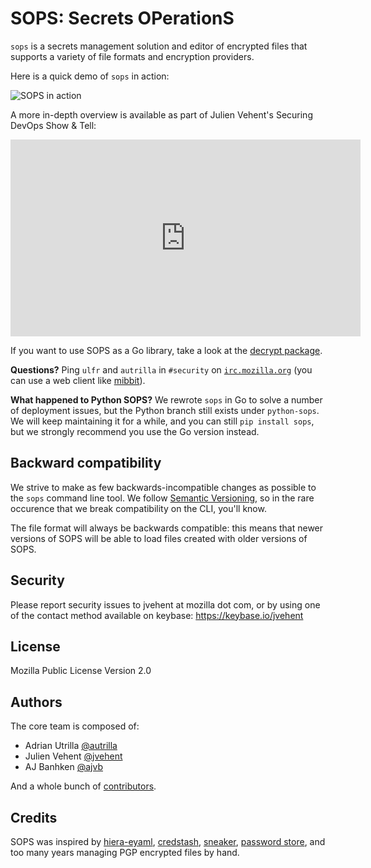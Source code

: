 # SOPS: Secrets OPerationS

`sops` is a secrets management solution and editor of encrypted files that
supports a variety of file formats and encryption providers.

Here is a quick demo of `sops` in action:

![SOPS in action](https://i.imgur.com/X0TM5NI.gif)


A more in-depth overview is available as part of Julien Vehent's Securing
DevOps Show & Tell:

<iframe width="560" height="315" src="https://www.youtube-nocookie.com/embed/V2PRhxphH2w" frameborder="0" allow="accelerometer; autoplay; encrypted-media; gyroscope; picture-in-picture" allowfullscreen></iframe>

If you want to use SOPS as a Go library, take a look at the [decrypt
package](https://godoc.org/go.mozilla.org/sops/decrypt).

**Questions?** Ping `ulfr` and `autrilla` in `#security` on
[`irc.mozilla.org`](https://wiki.mozilla.org/IRC) (you can use a web client
like [mibbit](https://chat.mibbit.com)).

**What happened to Python SOPS?** We rewrote `sops` in Go to solve a number of
deployment issues, but the Python branch still exists under `python-sops`. We
will keep maintaining it for a while, and you can still `pip install sops`, but
we strongly recommend you use the Go version instead.

Backward compatibility
----------------------

We strive to make as few backwards-incompatible changes as possible to the
`sops` command line tool. We follow [Semantic Versioning](https://semver.org/),
so in the rare occurence that we break compatibility on the CLI, you'll know.

The file format will always be backwards compatible: this means that newer
versions of SOPS will be able to load files created with older versions of
SOPS.

Security
--------

Please report security issues to jvehent at mozilla dot com, or by using one of
the contact method available on keybase: https://keybase.io/jvehent

License
-------

Mozilla Public License Version 2.0

Authors
-------

The core team is composed of:

* Adrian Utrilla [@autrilla](https://github.com/autrilla)
* Julien Vehent [@jvehent](https://github.com/jvehent)
* AJ Banhken [@ajvb](https://github.com/ajvb)

And a whole bunch of [contributors](https://github.com/mozilla/sops/graphs/contributors).

Credits
-------

SOPS was inspired by [hiera-eyaml](https://github.com/TomPoulton/hiera-eyaml),
[credstash](https://github.com/LuminalOSS/credstash),
[sneaker](https://github.com/codahale/sneaker), [password
store](http://www.passwordstore.org/), and too many years managing PGP
encrypted files by hand.
